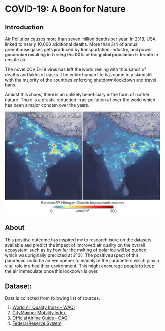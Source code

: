 # COVID-19: A Boon for Nature


## Introduction
Air Pollution causes more than seven million deaths per year. In 2018, USA linked to nearly 10,000 additional deaths. More than 3/4 of annual greenhouse gases gets produced by transportation, industry, and power generation resulting in forcing the 90% of the global population to breath in unsafe air.</br>

The novel COVID-19 virus has left the world reeling with thousands of deaths and lakhs of cases. The entire human life has come to a standstill with the majority of the countries enforcing shutdown/lockdown and travel bans.</br>

Amidst this chaos, there is an unlikely beneficiary in the form of mother nature. There is a drastic reduction in air pollution
all over the world which has been a major concern over the years.

![NO2 concentration over India](images/NO2_con_over_India.jpg)

## About
This positive outcome has inspired me to research more on the datasets available and predict the impact of improved air quality on the overall ecosystem, such as by how far the melting of polar ice will be pushed which was originally predicted at 2100. The positive aspect of this pandemic could be an eye opener to reanalyze the parameters which play a vital role in a healthier environment. This might encourage people to keep the air immaculate once this lockdown is over.

## Dataset:
Data is collected from following list of sources.
1. [World Air Quality Index - WAQI](https://waqi.info/)
2. [CityMapper Mobility Index](https://www.data.gouv.fr/en/datasets/citymapper-mobility-index/)
3. [Official Airline Guide - OAG](https://www.oag.com/)
4. [Federal Reserve System](https://www.federalreserve.gov/data.htm)


